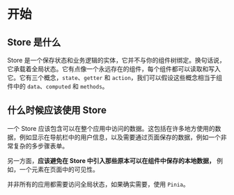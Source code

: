 # 开始

## Store 是什么

Store 是一个保存状态和业务逻辑的实体，它并不与你的组件树绑定。换句话说，它承载着全局状态。它有点像一个永远存在的组件，每个组件都可以读取和写入它。它有三个概念，`state`、`getter` 和 `action`，我们可以假设这些概念相当于组件中的 `data`、`computed` 和 `methods`。

## 什么时候应该使用 Store

一个 Store 应该包含可以在整个应用中访问的数据。这包括在许多地方使用的数据，例如显示在导航栏中的用户信息，以及需要通过页面保存的数据，例如一个非常复杂的多步骤表单。

另一方面，**应该避免在 Store 中引入那些原本可以在组件中保存的本地数据，** 例如，一个元素在页面中的可见性。

并非所有的应用都需要访问全局状态，如果确实需要，使用 `Pinia`。
